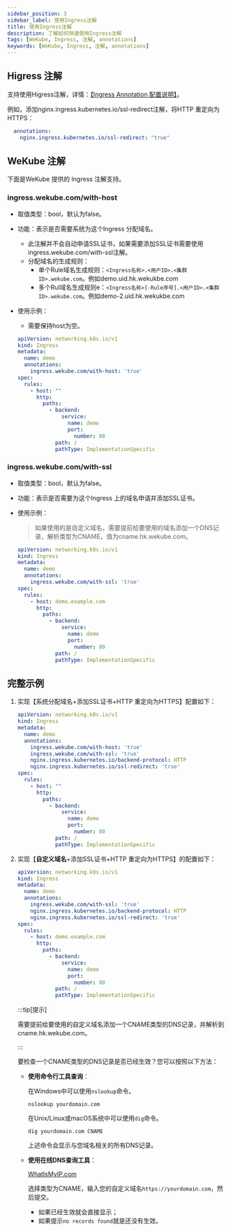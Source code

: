 ```yaml
---
sidebar_position: 3
sidebar_label: 使用Ingress注解
title: 使用Ingress注解
description: 了解如何快速使用Ingress注解
tags: [WeKube, Ingress, 注解, annotations]
keywords: [WeKube, Ingress, 注解, annotations]
---
```


## Higress 注解
支持使用Higress注解，详情：[【Ingress Annotation 配置说明】](https://higress.cn/docs/latest/user/annotation/)。

例如，添加nginx.ingress.kubernetes.io/ssl-redirect注解，将HTTP 重定向为HTTPS：

```yaml
  annotations: 
    nginx.ingress.kubernetes.io/ssl-redirect: "true"
```

## WeKube 注解

下面是WeKube 提供的 Ingress 注解支持。

### ingress.wekube.com/with-host

- 取值类型：bool，默认为false。

- 功能：表示是否需要系统为这个Ingress 分配域名。

  - 此注解并不会自动申请SSL证书，如果需要添加SSL证书需要使用ingress.wekube.com/with-ssl注解。
  - 分配域名的生成规则：
    - 单个Rule域名生成规则：`<Ingress名称>.<用户ID>.<集群ID>.wekube.com`。例如demo.uid.hk.wekukbe.com
    - 多个Rul域名生成规则e：`<Ingress名称>[-Rule序号].<用户ID>.<集群ID>.wekube.com`。例如demo-2.uid.hk.wekukbe.com

- 使用示例：

  - 需要保持host为空。

  ```yaml
  apiVersion: networking.k8s.io/v1
  kind: Ingress
  metadata:
    name: demo
    annotations:
      ingress.wekube.com/with-host: 'true'
  spec:
    rules:
      - host: ""
        http:
          paths:
            - backend:
                service:
                  name: demo
                  port:
                    number: 80
              path: /
              pathType: ImplementationSpecific
  ```

### ingress.wekube.com/with-ssl

- 取值类型：bool，默认为false。

- 功能：表示是否需要为这个Ingress 上的域名申请并添加SSL证书。

- 使用示例：

  > 如果使用的是自定义域名，需要提前给要使用的域名添加一个DNS记录，解析类型为CNAME，值为cname.hk.wekube.com。
  
  ```yaml
  apiVersion: networking.k8s.io/v1
  kind: Ingress
  metadata:
    name: demo
    annotations:
      ingress.wekube.com/with-ssl: 'true'
  spec:
    rules:
      - host: demo.example.com
        http:
          paths:
            - backend:
                service:
                  name: demo
                  port:
                    number: 80
              path: /
              pathType: ImplementationSpecific
  ```

## 完整示例

1. 实现【系统分配域名+添加SSL证书+HTTP 重定向为HTTPS】配置如下：

   ```yaml
   apiVersion: networking.k8s.io/v1
   kind: Ingress
   metadata:
     name: demo
     annotations:
       ingress.wekube.com/with-host: 'true'
       ingress.wekube.com/with-ssl: 'true'
       nginx.ingress.kubernetes.io/backend-protocol: HTTP
       nginx.ingress.kubernetes.io/ssl-redirect: 'true'
   spec:
     rules:
       - host: ""
         http:
           paths:
             - backend:
                 service:
                   name: demo
                   port:
                     number: 80
               path: /
               pathType: ImplementationSpecific
   ```

2. 实现【**自定义域名**+添加SSL证书+HTTP 重定向为HTTPS】的配置如下：

   ```yaml
   apiVersion: networking.k8s.io/v1
   kind: Ingress
   metadata:
     name: demo
     annotations:
       ingress.wekube.com/with-ssl: 'true'
       nginx.ingress.kubernetes.io/backend-protocol: HTTP
       nginx.ingress.kubernetes.io/ssl-redirect: 'true'
   spec:
     rules:
       - host: demo.example.com
         http:
           paths:
             - backend:
                 service:
                   name: demo
                   port:
                     number: 80
               path: /
               pathType: ImplementationSpecific
   ```

   :::tip[提示]
   
   需要提前给要使用的自定义域名添加一个CNAME类型的DNS记录，并解析到cname.hk.wekube.com。

   :::

   要检查一个CNAME类型的DNS记录是否已经生效？您可以按照以下方法：

    - **使用命令行工具查询**：
   
      在Windows中可以使用`nslookup`命令。

      ```shell
      nslookup yourdomain.com
      ```
   
      在Unix/Linux或macOS系统中可以使用`dig`命令。

      ```shell
      dig yourdomain.com CNAME
      ```
   
      上述命令会显示与您域名相关的所有DNS记录。

    - **使用在线DNS查询工具**：

      [WhatIsMyIP.com](https://www.whatismyip.com/dns-lookup/)
   
      选择类型为CNAME，输入您的自定义域名`https://yourdomain.com`，然后提交。
   
      - 如果已经生效就会直接显示；
      - 如果提示`no records found`就是还没有生效。

